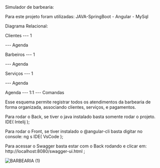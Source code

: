 Simulador de barbearia:

Para este projeto foram utilizadas: JAVA-SpringBoot - Angular - MySql

Diagrama Relacional:

Clientes --- 1

--- Agenda

Barbeiros --- 1

--- Agenda

Serviços --- 1

--- Agenda

Agenda --- 1:1 --- Comandas

Esse esquema permite registrar todos os atendimentos da barbearia de forma organizada,
associando clientes, serviços, e pagamentos.

Para rodar o Back, se tiver o java instalado basta somente rodar o projeto. IDE( Intelij );

Para rodar o Front, se tiver instalado o @angular-cli basta digitar no console: ng s IDE( VsCode );

Para acessar o Swagger basta estar com o Back rodando e clicar em: http://localhost:8080/swagger-ui.html  ;



![BARBEARIA (1)](https://github.com/user-attachments/assets/f1f4cf20-69ca-476c-afd0-78c0441a0ab2)

